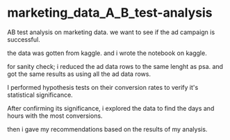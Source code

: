# marketing_data_A_B_test-analysis
AB test analysis on marketing data. we want to see if the ad campaign is successful.

the data was gotten from kaggle. and i wrote the notebook on kaggle.

for sanity check; i reduced the ad data rows to the same lenght as psa. and got the same results as using all the ad data rows.

I performed hypothesis tests on their conversion rates to verify it's statistical significance.

After confirming its significance, i explored the data to find the days and hours with the most conversions.

then i gave my recommendations based on the results of my analysis.
